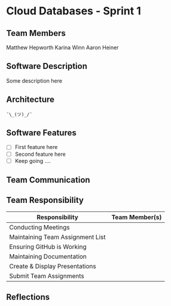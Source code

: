 # Cloud Databases - Sprint 1

## Team Members
Matthew Hepworth
Karina Winn
Aaron Heiner

## Software Description
Some description here

## Architecture
```
¯\_(ツ)_/¯
```

## Software Features

* [ ] First feature here
* [ ] Second feature here
* [ ] Keep going ....

## Team Communication

## Team Responsibility

|Responsibility                      |Team Member(s)              |
|------------------------------------|----------------------------|
|Conducting Meetings                 |                            |
|Maintaining Team Assignment List    |                            |
|Ensuring GitHub is Working          |                            |
|Maintaining Documentation           |                            |
|Create & Display Presentations      |                            |
|Submit Team Assignments             |                            |

## Reflections